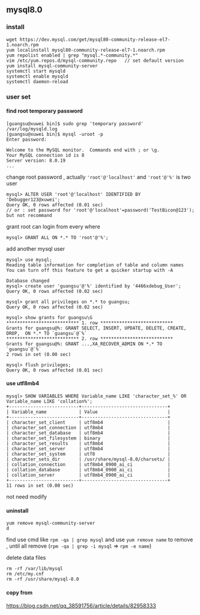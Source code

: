 ## mysql8.0

### install 

    wget https://dev.mysql.com/get/mysql80-community-release-el7-1.noarch.rpm
    yum localinstall mysql80-community-release-el7-1.noarch.rpm
    yum repolist enabled | grep "mysql.*-community.*"
    vim /etc/yum.repos.d/mysql-community.repo   // set default version
    yum install mysql-community-server
    systemctl start mysqld
    systemctl enable mysqld
    systemctl daemon-reload
    
### user set 

#### find root temporary password

    [guangsu@xuwei bin]$ sudo grep 'temporary password' /var/log/mysqld.log
    [guangsu@xuwei bin]$ mysql -uroot -p
    Enter password: 

    Welcome to the MySQL monitor.  Commands end with ; or \g.
    Your MySQL connection id is 8
    Server version: 8.0.19
    ...
    
change root password , actually `'root'@'localhost'` and `'root'@'%'` is two user 
 
    mysql> ALTER USER 'root'@'localhost' IDENTIFIED BY 'Debugger123@xuwei';
    Query OK, 0 rows affected (0.01 sec)
    // or : set password for 'root'@'localhost'=password('TestBicon@123');     but not recommand

grant root can login from every where 

    mysql> GRANT ALL ON *.* TO 'root'@'%';

add another mysql user  
        
    mysql> use mysql;
    Reading table information for completion of table and column names
    You can turn off this feature to get a quicker startup with -A
    
    Database changed
    mysql> create user 'guangsu'@'%' identified by '4466xdebug_User';
    Query OK, 0 rows affected (0.02 sec)
    
    mysql> grant all privileges on *.* to guangsu;
    Query OK, 0 rows affected (0.02 sec)
    
    mysql> show grants for guangsu\G
    *************************** 1. row ***************************
    Grants for guangsu@%: GRANT SELECT, INSERT, UPDATE, DELETE, CREATE, DROP,  ON *.* TO `guangsu`@`%`
    *************************** 2. row ***************************
    Grants for guangsu@%: GRANT ...,XA_RECOVER_ADMIN ON *.* TO `guangsu`@`%`
    2 rows in set (0.00 sec)
    
    mysql> flush privileges;
    Query OK, 0 rows affected (0.01 sec)

#### use utf8mb4

    mysql> SHOW VARIABLES WHERE Variable_name LIKE 'character_set_%' OR Variable_name LIKE 'collation%';
    +--------------------------+--------------------------------+
    | Variable_name            | Value                          |
    +--------------------------+--------------------------------+
    | character_set_client     | utf8mb4                        |
    | character_set_connection | utf8mb4                        |
    | character_set_database   | utf8mb4                        |
    | character_set_filesystem | binary                         |
    | character_set_results    | utf8mb4                        |
    | character_set_server     | utf8mb4                        |
    | character_set_system     | utf8                           |
    | character_sets_dir       | /usr/share/mysql-8.0/charsets/ |
    | collation_connection     | utf8mb4_0900_ai_ci             |
    | collation_database       | utf8mb4_0900_ai_ci             |
    | collation_server         | utf8mb4_0900_ai_ci             |
    +--------------------------+--------------------------------+
    11 rows in set (0.00 sec)

not need modify

#### uninstall 

    yum remove mysql-community-server
    d
find use cmd like `rpm -qa | grep mysql` and use `yum remove name` to remove , until all remove (`rpm -qa | grep -i mysql` => `rpm -e name`) 

delete data files 

    rm -rf /var/lib/mysql
    rm /etc/my.cnf
    rm -rf /usr/share/mysql-8.0 

#### copy from 

https://blog.csdn.net/qq_38591756/article/details/82958333